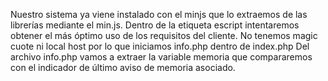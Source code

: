 


Nuestro sistema ya viene instalado con el minjs que lo extraemos de las
librerías mediante el min.js.
Dentro de la etiqueta escript intentaremos obtener el más óptimo uso
de los requisitos del cliente.
No tenemos magic cuote ni local host por lo que iniciamos 
info.php
dentro de index.php
Del archivo info.php vamos a extraer la variable memoria que compararemos
con el indicador de último aviso de memoria asociado.

<html>
<head><script>Asociar min sdk</scripts></head>
<body>



<script>
alert ("Bienvenido. Tenemos un servidor apache2 y alcanzamos web tres en solidity, ethereum, polkadot, tuti, fruti .... esperamos una interacción fuerte y eficiente. Reinicio... Lab... push.");
</script>
</body>
</html>

